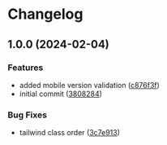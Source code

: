 # Changelog

## 1.0.0 (2024-02-04)


### Features

* added mobile version validation ([c876f3f](https://github.com/mazkaaa/gempax/commit/c876f3ff2a6c038398d259a972628c9194f051d5))
* initial commit ([3808284](https://github.com/mazkaaa/gempax/commit/38082845cef7a0b4c47c2a745af637debbda5c42))


### Bug Fixes

* tailwind class order ([3c7e913](https://github.com/mazkaaa/gempax/commit/3c7e913d1eab761b55ac58d137fac521e68d4c41))
